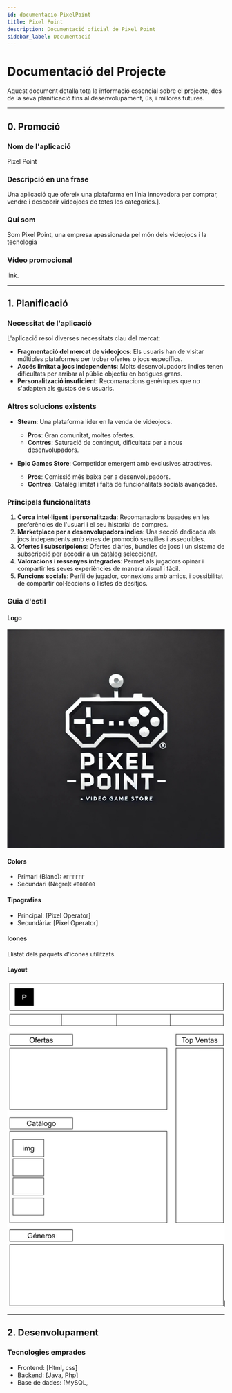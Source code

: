 ```yaml
---
id: documentacio-PixelPoint
title: Pixel Point
description: Documentació oficial de Pixel Point
sidebar_label: Documentació
---
```


# **Documentació del Projecte**

Aquest document detalla tota la informació essencial sobre el projecte, des de la seva planificació fins al desenvolupament, ús, i millores futures.

---

## **0. Promoció**

### **Nom de l'aplicació**
Pixel Point

### **Descripció en una frase**
Una aplicació que ofereix una plataforma en línia innovadora per comprar, vendre i descobrir videojocs de totes les categories.].

### **Quí som**
Som Pixel Point, una empresa apassionada pel món dels videojocs i la tecnologia

### **Vídeo promocional**
link.

---

## **1. Planificació**

### **Necessitat de l'aplicació**
L'aplicació resol diverses necessitats clau del mercat:
- **Fragmentació del mercat de videojocs**: Els usuaris han de visitar múltiples plataformes per trobar ofertes o jocs específics.
- **Accés limitat a jocs independents**: Molts desenvolupadors indies tenen dificultats per arribar al públic objectiu en botigues grans.
- **Personalització insuficient**: Recomanacions genèriques que no s'adapten als gustos dels usuaris.

### **Altres solucions existents**
- **Steam**: Una plataforma líder en la venda de videojocs.  
  - **Pros**: Gran comunitat, moltes ofertes.  
  - **Contres**: Saturació de contingut, dificultats per a nous desenvolupadors.

- **Epic Games Store**: Competidor emergent amb exclusives atractives.  
  - **Pros**: Comissió més baixa per a desenvolupadors.  
  - **Contres**: Catàleg limitat i falta de funcionalitats socials avançades.

### **Principals funcionalitats**
1. **Cerca intel·ligent i personalitzada**: Recomanacions basades en les preferències de l'usuari i el seu historial de compres.
2. **Marketplace per a desenvolupadors indies**: Una secció dedicada als jocs independents amb eines de promoció senzilles i assequibles.
3. **Ofertes i subscripcions**: Ofertes diàries, bundles de jocs i un sistema de subscripció per accedir a un catàleg seleccionat.
4. **Valoracions i ressenyes integrades**: Permet als jugadors opinar i compartir les seves experiències de manera visual i fàcil.
5. **Funcions socials**: Perfil de jugador, connexions amb amics, i possibilitat de compartir col·leccions o llistes de desitjos.

### **Guia d'estil**
#### **Logo**
![Logo de PixelPoint](logo.jpeg)

#### **Colors**
- Primari (Blanc): `#FFFFFF`
- Secundari (Negre): `#000000`

#### **Tipografies**
- Principal: [Pixel Operator]
- Secundària: [Pixel Operator]

#### **Icones**
Llistat dels paquets d'icones utilitzats.

#### **Layout**
![Estructura de PixelPoint](Estructura.jpeg)

---

## **2. Desenvolupament**

### **Tecnologies emprades**
- Frontend: [Html, css]
- Backend: [Java, Php]
- Base de dades: [MySQL,


